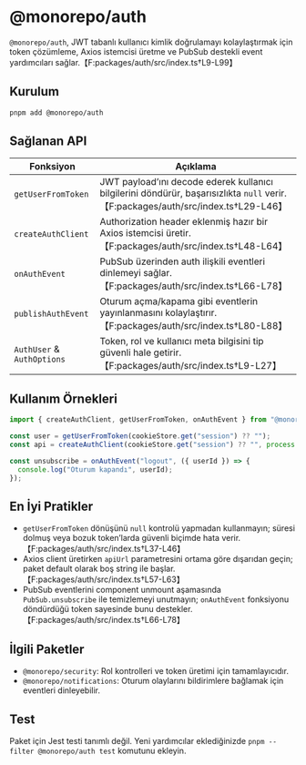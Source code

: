 # @monorepo/auth

`@monorepo/auth`, JWT tabanlı kullanıcı kimlik doğrulamayı kolaylaştırmak için token çözümleme, Axios istemcisi üretme ve PubSub destekli event yardımcıları sağlar.【F:packages/auth/src/index.ts†L9-L99】

## Kurulum

```bash
pnpm add @monorepo/auth
```

## Sağlanan API

| Fonksiyon | Açıklama |
| --- | --- |
| `getUserFromToken` | JWT payload’ını decode ederek kullanıcı bilgilerini döndürür, başarısızlıkta `null` verir.【F:packages/auth/src/index.ts†L29-L46】 |
| `createAuthClient` | Authorization header eklenmiş hazır bir Axios istemcisi üretir.【F:packages/auth/src/index.ts†L48-L64】 |
| `onAuthEvent` | PubSub üzerinden auth ilişkili eventleri dinlemeyi sağlar.【F:packages/auth/src/index.ts†L66-L78】 |
| `publishAuthEvent` | Oturum açma/kapama gibi eventlerin yayınlanmasını kolaylaştırır.【F:packages/auth/src/index.ts†L80-L88】 |
| `AuthUser` & `AuthOptions` | Token, rol ve kullanıcı meta bilgisini tip güvenli hale getirir.【F:packages/auth/src/index.ts†L9-L27】 |

## Kullanım Örnekleri

```ts
import { createAuthClient, getUserFromToken, onAuthEvent } from "@monorepo/auth";

const user = getUserFromToken(cookieStore.get("session") ?? "");
const api = createAuthClient(cookieStore.get("session") ?? "", process.env.API_URL);

const unsubscribe = onAuthEvent("logout", ({ userId }) => {
  console.log("Oturum kapandı", userId);
});
```

## En İyi Pratikler

- `getUserFromToken` dönüşünü `null` kontrolü yapmadan kullanmayın; süresi dolmuş veya bozuk token’larda güvenli biçimde hata verir.【F:packages/auth/src/index.ts†L37-L46】
- Axios client üretirken `apiUrl` parametresini ortama göre dışarıdan geçin; paket default olarak boş string ile başlar.【F:packages/auth/src/index.ts†L57-L63】
- PubSub eventlerini component unmount aşamasında `PubSub.unsubscribe` ile temizlemeyi unutmayın; `onAuthEvent` fonksiyonu döndürdüğü token sayesinde bunu destekler.【F:packages/auth/src/index.ts†L66-L78】

## İlgili Paketler

- `@monorepo/security`: Rol kontrolleri ve token üretimi için tamamlayıcıdır.
- `@monorepo/notifications`: Oturum olaylarını bildirimlere bağlamak için eventleri dinleyebilir.

## Test

Paket için Jest testi tanımlı değil. Yeni yardımcılar eklediğinizde `pnpm --filter @monorepo/auth test` komutunu ekleyin.
